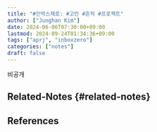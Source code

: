 ```yaml
---
title: "#인박스제로: #고민 #흔적 #프로젝트"
author: ["Junghan Kim"]
date: 2024-06-06T07:30:00+09:00
lastmod: 2024-09-24T01:34:36+09:00
tags: ["aprj", "inboxzero"]
categories: ["notes"]
draft: false
---
```


비공개


## Related-Notes {#related-notes}

## References

<style>.csl-entry{text-indent: -1.5em; margin-left: 1.5em;}</style><div class="csl-bib-body">
</div>
